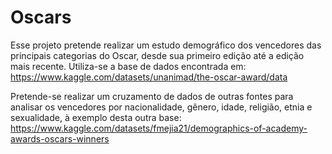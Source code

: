 # Oscars
Esse projeto pretende realizar um estudo demográfico dos vencedores das principais categorias do Oscar, desde sua primeiro edição até a edição mais recente. 
Utiliza-se a base de dados encontrada em: https://www.kaggle.com/datasets/unanimad/the-oscar-award/data

Pretende-se realizar um cruzamento de dados de outras fontes para analisar os vencedores por nacionalidade, gênero, idade, religião, etnia e sexualidade, à exemplo desta outra base: https://www.kaggle.com/datasets/fmejia21/demographics-of-academy-awards-oscars-winners

